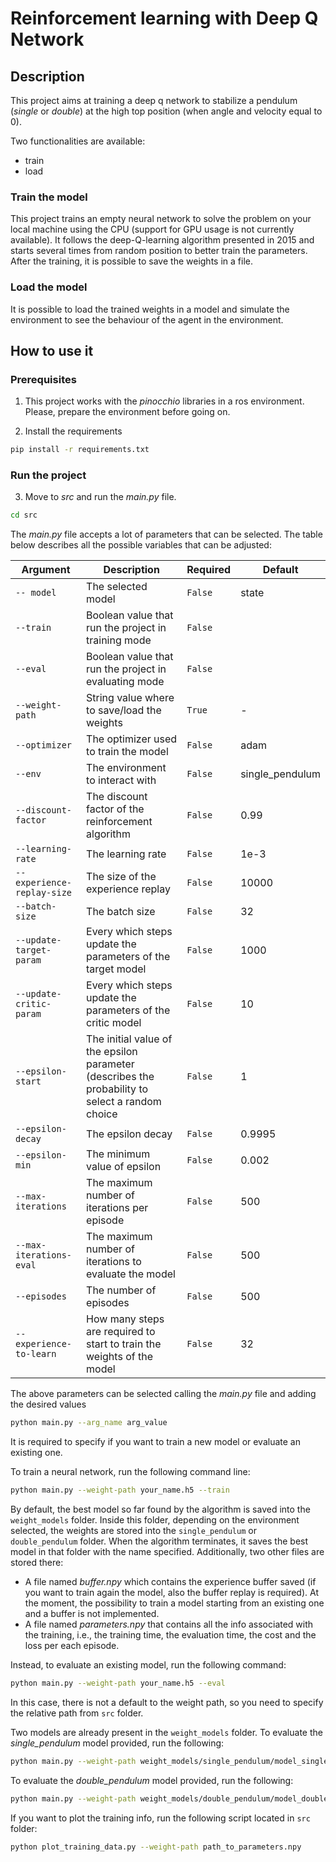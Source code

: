 # Reinforcement learning with Deep Q Network

## Description

This project aims at training a deep q network to stabilize a pendulum (_single_ or _double_) at the high top position (when angle and velocity equal to 0).

Two functionalities are available:

* train
* load

### Train the model

This project trains an empty neural network to solve the problem on your local machine using the CPU (support for GPU usage is not currently available).
It follows the deep-Q-learning algorithm presented in 2015 and starts several times from random position to better train the parameters.
After the training, it is possible to save the weights in a file.

### Load the model

It is possible to load the trained weights in a model and simulate the environment to see the behaviour of the agent in the environment.

## How to use it

### Prerequisites

1. This project works with the _pinocchio_ libraries in a ros environment. Please, prepare the environment before going on.

2. Install the requirements
```bash
pip install -r requirements.txt
```

### Run the project

3. Move to _src_ and run the _main.py_ file.

```bash
cd src
```

The _main.py_ file accepts a lot of parameters that can be selected. The table below describes all the possible 
variables that can be adjusted:

| Argument                   | Description                                                                                     | Required | Default         |
|----------------------------|-------------------------------------------------------------------------------------------------|----------|-----------------|
| `-- model`                 | The selected model                                                                              | `False`  | state           |
| `--train`                  | Boolean value that run the project in training mode                                             | `False`  |                 |
| `--eval`                   | Boolean value that run the project in evaluating mode                                           | `False`  |                 |
| `--weight-path`            | String value where to save/load the weights                                                     | `True`   | -               |
 | `--optimizer`              | The optimizer used to train the model                                                           | `False`  | adam            |
| `--env`                    | The environment to interact with                                                                | `False`  | single_pendulum |
 | `--discount-factor`        | The discount factor of the reinforcement algorithm                                              | `False`  | 0.99            |
| `--learning-rate`          | The learning rate                                                                               | `False`  | 1e-3            |
| `--experience-replay-size` | The size of the experience replay                                                               | `False`  | 10000           |
| `--batch-size`             | The batch size                                                                                  | `False`  | 32              |
| `--update-target-param`    | Every which steps update the parameters of the target model                                     | `False`  | 1000            |
| `--update-critic-param`    | Every which steps update the parameters of the critic model                                     | `False`  | 10              |
| `--epsilon-start`          | The initial value of the epsilon parameter (describes the probability to select a random choice | `False`  | 1               |
| `--epsilon-decay`          | The epsilon decay                                                                               | `False`  | 0.9995          |
| `--epsilon-min`            | The minimum value of epsilon                                                                    | `False`  | 0.002           |
| `--max-iterations`         | The maximum number of iterations per episode                                                    | `False`  | 500             |
| `--max-iterations-eval`    | The maximum number of iterations to evaluate the model                                          | `False`  | 500             |
| `--episodes`               | The number of episodes                                                                          | `False`  | 500             |
| `--experience-to-learn`    | How many steps are required to start to train the weights of the model                          | `False`  | 32              |

The above parameters can be selected calling the _main.py_ file and adding the desired values
```bash
python main.py --arg_name arg_value
```

It is required to specify if you want to train a new model or evaluate an existing one.

To train a neural network, run the following command line:
```bash
python main.py --weight-path your_name.h5 --train
```

By default, the best model so far found by the algorithm is saved into the `weight_models` folder.
Inside this folder, depending on the environment selected, the weights are stored into the `single_pendulum` or `double_pendulum` folder.
When the algorithm terminates, it saves the best model in that folder with the name specified.
Additionally, two other files are stored there:
- A file named _buffer.npy_ which contains the experience buffer saved (if you want to train again the model, also the buffer replay is required). 
At the moment, the possibility to train a model starting from an existing one and a buffer is not implemented.
- A file named _parameters.npy_ that contains all the info associated with the training, i.e., the training time, the evaluation time, the cost and the loss per each episode.

Instead, to evaluate an existing model, run the following command:
```bash
python main.py --weight-path your_name.h5 --eval
```

In this case, there is not a default to the weight path, so you need to specify the relative path from `src` folder.

Two models are already present in the `weight_models` folder.
To evaluate the _single_pendulum_ model provided, run the following:
```bash
python main.py --weight-path weight_models/single_pendulum/model_single_pendulum.h5 --eval
```

To evaluate the _double_pendulum_ model provided, run the following:
```bash
python main.py --weight-path weight_models/double_pendulum/model_double_pendulum.h5 --env double_pendulum --eval
```


If you want to plot the training info, run the following script located in `src` folder:
```bash
python plot_training_data.py --weight-path path_to_parameters.npy
```
